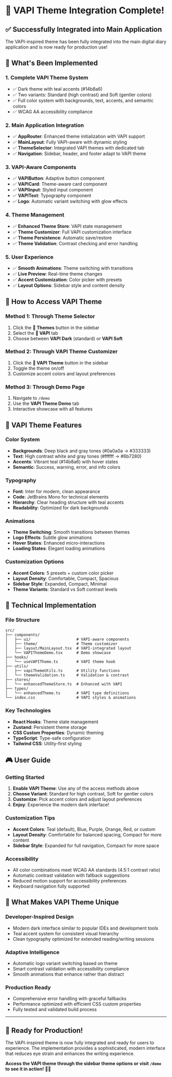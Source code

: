 # 🌙 VAPI Theme Integration Complete!

## ✅ Successfully Integrated into Main Application

The VAPI-inspired theme has been fully integrated into the main digital diary application and is now ready for production use!

## 🚀 What's Been Implemented

### 1. **Complete VAPI Theme System**
- ✅ Dark theme with teal accents (#14b8a6)
- ✅ Two variants: Standard (high contrast) and Soft (gentler colors)
- ✅ Full color system with backgrounds, text, accents, and semantic colors
- ✅ WCAG AA accessibility compliance

### 2. **Main Application Integration**
- ✅ **AppRouter**: Enhanced theme initialization with VAPI support
- ✅ **MainLayout**: Fully VAPI-aware with dynamic styling
- ✅ **ThemeSelector**: Integrated VAPI themes with dedicated tab
- ✅ **Navigation**: Sidebar, header, and footer adapt to VAPI theme

### 3. **VAPI-Aware Components**
- ✅ **VAPIButton**: Adaptive button component
- ✅ **VAPICard**: Theme-aware card component  
- ✅ **VAPIInput**: Styled input component
- ✅ **VAPIText**: Typography component
- ✅ **Logo**: Automatic variant switching with glow effects

### 4. **Theme Management**
- ✅ **Enhanced Theme Store**: VAPI state management
- ✅ **Theme Customizer**: Full VAPI customization interface
- ✅ **Theme Persistence**: Automatic save/restore
- ✅ **Theme Validation**: Contrast checking and error handling

### 5. **User Experience**
- ✅ **Smooth Animations**: Theme switching with transitions
- ✅ **Live Preview**: Real-time theme changes
- ✅ **Accent Customization**: Color picker with presets
- ✅ **Layout Options**: Sidebar style and content density

## 🎯 How to Access VAPI Theme

### Method 1: Through Theme Selector
1. Click the **🎨 Themes** button in the sidebar
2. Select the **🌙 VAPI** tab
3. Choose between **VAPI Dark** (standard) or **VAPI Soft**

### Method 2: Through VAPI Theme Customizer
1. Click the **🌙 VAPI Theme** button in the sidebar
2. Toggle the theme on/off
3. Customize accent colors and layout preferences

### Method 3: Through Demo Page
1. Navigate to `/demo` 
2. Use the **VAPI Theme Demo** tab
3. Interactive showcase with all features

## 🎨 VAPI Theme Features

### **Color System**
- **Backgrounds**: Deep black and gray tones (#0a0a0a → #333333)
- **Text**: High contrast white and gray tones (#ffffff → #6b7280)
- **Accents**: Vibrant teal (#14b8a6) with hover states
- **Semantic**: Success, warning, error, and info colors

### **Typography**
- **Font**: Inter for modern, clean appearance
- **Code**: JetBrains Mono for technical elements
- **Hierarchy**: Clear heading structure with teal accents
- **Readability**: Optimized for dark backgrounds

### **Animations**
- **Theme Switching**: Smooth transitions between themes
- **Logo Effects**: Subtle glow animations
- **Hover States**: Enhanced micro-interactions
- **Loading States**: Elegant loading animations

### **Customization Options**
- **Accent Colors**: 5 presets + custom color picker
- **Layout Density**: Comfortable, Compact, Spacious
- **Sidebar Style**: Expanded, Compact, Minimal
- **Theme Variants**: Standard vs Soft contrast levels

## 🔧 Technical Implementation

### **File Structure**
```
src/
├── components/
│   ├── ui/                    # VAPI-aware components
│   ├── theme/                 # Theme customizer
│   ├── layout/MainLayout.tsx  # VAPI-integrated layout
│   └── VAPIThemeDemo.tsx      # Demo showcase
├── hooks/
│   └── useVAPITheme.ts        # VAPI theme hook
├── utils/
│   ├── vapiThemeUtils.ts      # Utility functions
│   └── themeValidation.ts     # Validation & contrast
├── stores/
│   └── enhancedThemeStore.ts  # Enhanced with VAPI
├── types/
│   └── enhancedTheme.ts       # VAPI type definitions
└── index.css                  # VAPI styles & animations
```

### **Key Technologies**
- **React Hooks**: Theme state management
- **Zustand**: Persistent theme storage  
- **CSS Custom Properties**: Dynamic theming
- **TypeScript**: Type-safe configuration
- **Tailwind CSS**: Utility-first styling

## 🎮 User Guide

### **Getting Started**
1. **Enable VAPI Theme**: Use any of the access methods above
2. **Choose Variant**: Standard for high contrast, Soft for gentler colors
3. **Customize**: Pick accent colors and adjust layout preferences
4. **Enjoy**: Experience the modern dark interface!

### **Customization Tips**
- **Accent Colors**: Teal (default), Blue, Purple, Orange, Red, or custom
- **Layout Density**: Comfortable for balanced spacing, Compact for more content
- **Sidebar Style**: Expanded for full navigation, Compact for more space

### **Accessibility**
- All color combinations meet WCAG AA standards (4.5:1 contrast ratio)
- Automatic contrast validation with fallback suggestions
- Reduced motion support for accessibility preferences
- Keyboard navigation fully supported

## 🌟 What Makes VAPI Theme Unique

### **Developer-Inspired Design**
- Modern dark interface similar to popular IDEs and development tools
- Teal accent system for consistent visual hierarchy
- Clean typography optimized for extended reading/writing sessions

### **Adaptive Intelligence**
- Automatic logo variant switching based on theme
- Smart contrast validation with accessibility compliance
- Smooth animations that enhance rather than distract

### **Production Ready**
- Comprehensive error handling with graceful fallbacks
- Performance optimized with efficient CSS custom properties
- Fully tested and validated build process

---

## 🎉 Ready for Production!

The VAPI-inspired theme is now fully integrated and ready for users to experience. The implementation provides a sophisticated, modern interface that reduces eye strain and enhances the writing experience.

**Access the VAPI theme through the sidebar theme options or visit `/demo` to see it in action!** 🌙✨